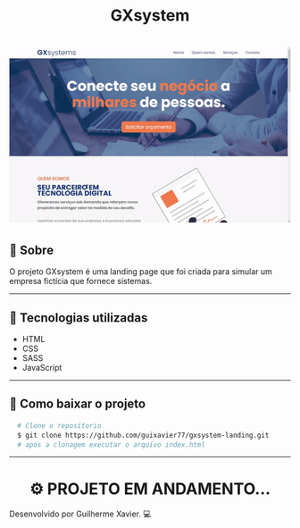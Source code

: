 <h1 align="center">
  GXsystem
</h1>
<h1 align="center">
  <img src="img/readme/preview.gif">
</h1>

## 📑 Sobre

O projeto GXsystem é uma landing page que foi criada para simular um empresa fictícia que fornece sistemas.

---

## 🚀 Tecnologias utilizadas

- HTML
- CSS
- SASS
- JavaScript

---

## 📁 Como baixar o projeto

```bash
  # Clone o reposítorio
  $ git clone https://github.com/guixavier77/gxsystem-landing.git
  # após a clonagem executar o arquivo index.html
```

---

<h1 align="center">
  ⚙ PROJETO EM ANDAMENTO...
</h1>
Desenvolvido por Guilherme Xavier. 💻
